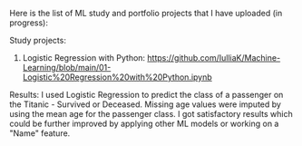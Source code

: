 Here is the list of ML study and portfolio  projects that I have uploaded (in progress):

Study projects:
1. Logistic Regression with Python: https://github.com/IulliaK/Machine-Learning/blob/main/01-Logistic%20Regression%20with%20Python.ipynb
   
  Results: I used Logistic Regression to predict the class of a passenger on the Titanic - Survived or Deceased. Missing age values were imputed by using the mean age for the passenger class. I got satisfactory results which could be further improved by applying other ML models or working on a "Name" feature.
